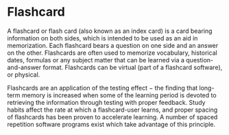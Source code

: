 # Flashcard
A flashcard or flash card (also known as an index card) is a card bearing information on both sides, which is intended to be used as an aid in memorization. Each flashcard bears a question on one side and an answer on the other. Flashcards are often used to memorize vocabulary, historical dates, formulas or any subject matter that can be learned via a question-and-answer format. Flashcards can be virtual (part of a flashcard software), or physical.

Flashcards are an application of the testing effect − the finding that long-term memory is increased when some of the learning period is devoted to retrieving the information through testing with proper feedback. Study habits affect the rate at which a flashcard-user learns, and proper spacing of flashcards has been proven to accelerate learning. A number of spaced repetition software programs exist which take advantage of this principle.

